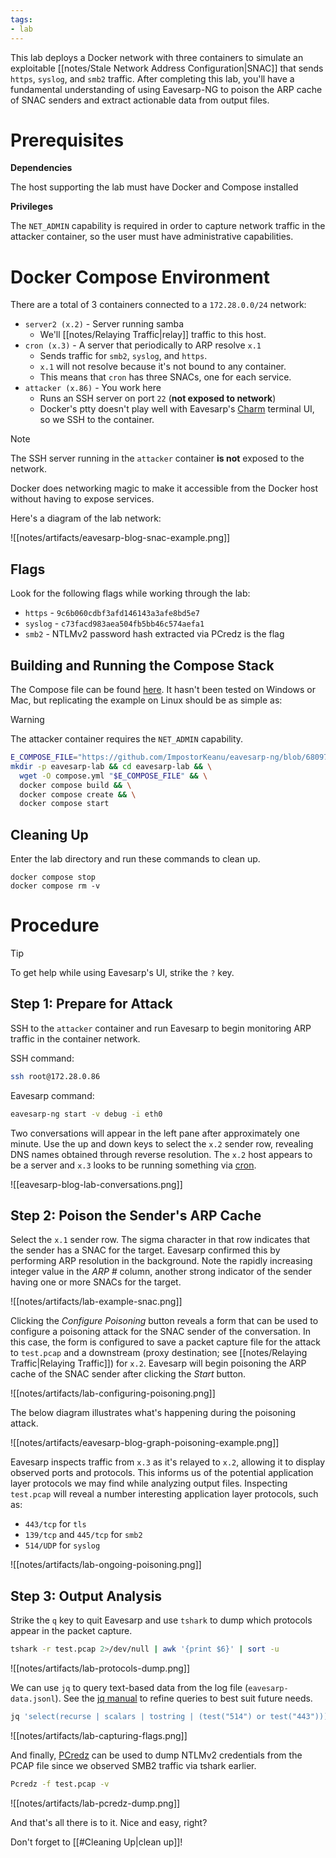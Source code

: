 ```yaml
---
tags:
- lab
---
```


This lab deploys a Docker network with three containers to simulate an exploitable [[notes/Stale Network Address Configuration|SNAC]] that sends `https`, `syslog`, and `smb2` traffic. After completing this lab, you'll have a fundamental understanding of using Eavesarp-NG to poison the ARP cache of SNAC senders and extract actionable data from output files.

# Prerequisites

**Dependencies**

The host supporting the lab must have Docker and Compose installed

**Privileges**

The `NET_ADMIN` capability is required in order to capture network traffic in the attacker container, so the user must have administrative capabilities.

# Docker Compose Environment

There are a total of 3 containers connected to a `172.28.0.0/24` network:

- `server2 (x.2)` - Server running samba
    - We'll [[notes/Relaying Traffic|relay]] traffic to this host.
- `cron (x.3)` - A server that periodically to ARP resolve `x.1`
    - Sends traffic for `smb2`, `syslog`, and `https`.
    - `x.1` will not resolve because it's not bound to any container.
    - This means that `cron` has three SNACs, one for each service.
- `attacker (x.86)` - You work here
    - Runs an SSH server on port `22` (**not exposed to network**)
    - Docker's ptty doesn't play well with Eavesarp's [Charm][charm-source] terminal UI, so we SSH to the container.

>[!NOTE]
>The SSH server running in the `attacker` container **is not** exposed to the network.
>
>Docker does networking magic to make it accessible from the Docker host without having to expose services.

Here's a diagram of the lab network:

![[notes/artifacts/eavesarp-blog-snac-example.png]]

## Flags

Look for the following flags while working through the lab:

- `https` - `9c6b060cdbf3afd146143a3afe8bd5e7`
- `syslog` - `c73facd983aea504fb5bb46c574aefa1`
- `smb2` - NTLMv2 password hash extracted via PCredz is the flag

## Building and Running the Compose Stack

The Compose file can be found [here][compose-source]. It hasn't been tested on Windows or Mac, but replicating the example on Linux should be as simple as:

>[!WARNING]
>The attacker container requires the `NET_ADMIN` capability.

```bash
E_COMPOSE_FILE="https://github.com/ImpostorKeanu/eavesarp-ng/blob/680978e348f2dbdda4ce7abe6dd7dc57e2b466d0/eavesarp-docs/notes/artifacts/compose-snac-lab.yml"
mkdir -p eavesarp-lab && cd eavesarp-lab && \
  wget -O compose.yml "$E_COMPOSE_FILE" && \
  docker compose build && \
  docker compose create && \
  docker compose start
```

## Cleaning Up

Enter the lab directory and run these commands to clean up.

```
docker compose stop
docker compose rm -v
```

# Procedure

>[!TIP]
>To get help while using Eavesarp's UI, strike the `?` key.

## Step 1: Prepare for Attack

SSH to the `attacker` container and run Eavesarp to begin monitoring ARP traffic in the container network.

SSH command:

```bash
ssh root@172.28.0.86
```

Eavesarp command:

```bash
eavesarp-ng start -v debug -i eth0
```

Two conversations will appear in the left pane after approximately one minute. Use the up and down keys to select the `x.2` sender row, revealing DNS names obtained through reverse resolution. The `x.2` host appears to be a server and `x.3` looks to be running something via [cron][cron-source].

![[eavesarp-blog-lab-conversations.png]]


## Step 2: Poison the Sender's ARP Cache

Select the `x.1` sender row. The sigma character in that row indicates that the sender has a SNAC for the target. Eavesarp confirmed this by performing ARP resolution in the background. Note the rapidly increasing integer value in the *ARP #* column, another strong indicator of the sender having one or more SNACs for the target.

![[notes/artifacts/lab-example-snac.png]]

Clicking the *Configure Poisoning* button reveals a form that can be used to configure a poisoning attack for the SNAC sender of the conversation. In this case, the form is configured to save a packet capture file for the attack to `test.pcap` and a downstream (proxy destination; see [[notes/Relaying Traffic|Relaying Traffic]]) for `x.2`. Eavesarp will begin poisoning the ARP cache of the SNAC sender after clicking the *Start* button.

![[notes/artifacts/lab-configuring-poisoning.png]]

The below diagram illustrates what's happening during the poisoning attack.

![[notes/artifacts/eavesarp-blog-graph-poisoning-example.png]]

Eavesarp inspects traffic from `x.3` as it's relayed to `x.2`, allowing it to display observed ports and protocols. This informs us of the potential application layer protocols we may find while analyzing output files. Inspecting `test.pcap` will reveal a number interesting application layer protocols, such as:

- `443/tcp` for `tls`
- `139/tcp` and `445/tcp` for `smb2`
- `514/UDP` for `syslog`

![[notes/artifacts/lab-ongoing-poisoning.png]]

## Step 3: Output Analysis

Strike the `q` key to quit Eavesarp and use `tshark` to dump which protocols appear in the packet capture.

```bash
tshark -r test.pcap 2>/dev/null | awk '{print $6}' | sort -u
```

![[notes/artifacts/lab-protocols-dump.png]]

We can use `jq` to query text-based data from the log file (`eavesarp-data.jsonl`). See the [jq manual][jq-manual] to refine queries to best suit future needs.

```bash
jq 'select(recurse | scalars | tostring | (test("514") or test("443"))) | .data | @base64d' eavesarp-data.jsonl -r | less
```

![[notes/artifacts/lab-capturing-flags.png]]

And finally, [PCredz][pcredz-source] can be used to dump NTLMv2 credentials from the PCAP file since we observed SMB2 traffic via tshark earlier.

```bash
Pcredz -f test.pcap -v
```

![[notes/artifacts/lab-pcredz-dump.png]]

And that's all there is to it. Nice and easy, right?

Don't forget to [[#Cleaning Up|clean up]]!

[cron-source]: https://man7.org/linux/man-pages/man8/cron.8.html
[charm-source]: https://charm.sh/libs/
[jq-manual]: https://jqlang.org/manual/
[pcredz-source]: https://github.com/lgandx/PCredz
[compose-source]: https://github.com/ImpostorKeanu/eavesarp-ng/blob/680978e348f2dbdda4ce7abe6dd7dc57e2b466d0/eavesarp-docs/notes/artifacts/compose-snac-lab.yml